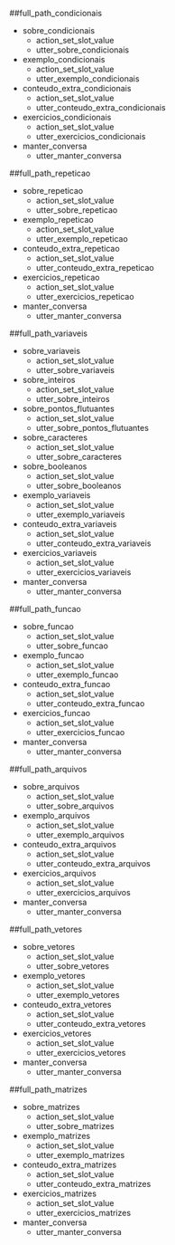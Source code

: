 ##full_path_condicionais
* sobre_condicionais
    - action_set_slot_value
    - utter_sobre_condicionais
* exemplo_condicionais
    - action_set_slot_value
	- utter_exemplo_condicionais
* conteudo_extra_condicionais
    - action_set_slot_value
    - utter_conteudo_extra_condicionais
* exercicios_condicionais
    - action_set_slot_value
    - utter_exercicios_condicionais
* manter_conversa
	- utter_manter_conversa

##full_path_repeticao
* sobre_repeticao
    - action_set_slot_value
    - utter_sobre_repeticao
* exemplo_repeticao
    - action_set_slot_value
	- utter_exemplo_repeticao
* conteudo_extra_repeticao
    - action_set_slot_value
    - utter_conteudo_extra_repeticao
* exercicios_repeticao
    - action_set_slot_value
    - utter_exercicios_repeticao
* manter_conversa
	- utter_manter_conversa

##full_path_variaveis
* sobre_variaveis
    - action_set_slot_value
    - utter_sobre_variaveis
* sobre_inteiros
    - action_set_slot_value
    - utter_sobre_inteiros
* sobre_pontos_flutuantes
    - action_set_slot_value
    - utter_sobre_pontos_flutuantes
* sobre_caracteres
    - action_set_slot_value
    - utter_sobre_caracteres
* sobre_booleanos
    - action_set_slot_value
    - utter_sobre_booleanos
* exemplo_variaveis
    - action_set_slot_value
	- utter_exemplo_variaveis
* conteudo_extra_variaveis
    - action_set_slot_value
    - utter_conteudo_extra_variaveis
* exercicios_variaveis
    - action_set_slot_value
    - utter_exercicios_variaveis
* manter_conversa
	- utter_manter_conversa


##full_path_funcao
* sobre_funcao
    - action_set_slot_value
    - utter_sobre_funcao
* exemplo_funcao
    - action_set_slot_value
	- utter_exemplo_funcao
* conteudo_extra_funcao
    - action_set_slot_value
    - utter_conteudo_extra_funcao
* exercicios_funcao
    - action_set_slot_value
    - utter_exercicios_funcao
* manter_conversa
	- utter_manter_conversa

##full_path_arquivos
* sobre_arquivos
    - action_set_slot_value
    - utter_sobre_arquivos
* exemplo_arquivos
    - action_set_slot_value
	- utter_exemplo_arquivos
* conteudo_extra_arquivos
    - action_set_slot_value
    - utter_conteudo_extra_arquivos
* exercicios_arquivos
    - action_set_slot_value
    - utter_exercicios_arquivos
* manter_conversa
	- utter_manter_conversa

##full_path_vetores
* sobre_vetores
    - action_set_slot_value
    - utter_sobre_vetores
* exemplo_vetores
    - action_set_slot_value
    - utter_exemplo_vetores
* conteudo_extra_vetores
    - action_set_slot_value
    - utter_conteudo_extra_vetores
* exercicios_vetores
    - action_set_slot_value
    - utter_exercicios_vetores
* manter_conversa
    - utter_manter_conversa

##full_path_matrizes
* sobre_matrizes
    - action_set_slot_value
    - utter_sobre_matrizes
* exemplo_matrizes
    - action_set_slot_value
    - utter_exemplo_matrizes
* conteudo_extra_matrizes
    - action_set_slot_value
    - utter_conteudo_extra_matrizes
* exercicios_matrizes
    - action_set_slot_value
    - utter_exercicios_matrizes
* manter_conversa
    - utter_manter_conversa

